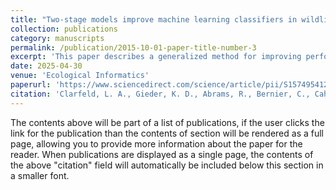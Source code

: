```yaml
---
title: "Two-stage models improve machine learning classifiers in wildlife research: A case study in identifying false positive detections of Ruffed Grouse"
collection: publications
category: manuscripts
permalink: /publication/2015-10-01-paper-title-number-3
excerpt: 'This paper describes a generalized method for improving performance of Machine Learning classifiers with an example application of acoustic detection of Ruffed Grouse.'
date: 2025-04-30
venue: 'Ecological Informatics'
paperurl: 'https://www.sciencedirect.com/science/article/pii/S157495412500175X'
citation: 'Clarfeld, L. A., Gieder, K. D., Abrams, R., Bernier, C., Cahill, J., Staats, S., ... & Donovan, T. M. (2025). Two-stage models improve machine learning classifiers in wildlife research: A case study in identifying false positive detections of Ruffed Grouse. <i>Ecological Informatics</i>, 103166.'
---
```


The contents above will be part of a list of publications, if the user clicks the link for the publication than the contents of section will be rendered as a full page, allowing you to provide more information about the paper for the reader. When publications are displayed as a single page, the contents of the above "citation" field will automatically be included below this section in a smaller font.
